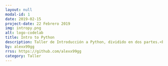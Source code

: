 ```yaml
---
layout: null
modal-id: 1
date: 2019-02-15
project-date: 22 Febrero 2019
img: intropy.png
alt: logo-codelab
title: Intro to Python
description: Taller de Introducción a Python, dividido en dos partes.<br/> En la primera parte,  Javier Armunia enseña las bases del lenguaje.<br/>Posteriormente, en la segunda parte vemos la resolución en python de un problema del HashCode de ejemplo, gracias a Jorge García.<br/>Todo el material utilizado en el taller se encuentra en <a href="https://github.com/CodeLabZGZ/intro-to-python">GitHub</a>
by: alexx99gg
rrss: https://github.com/alexx99gg
category: Taller
---
```

